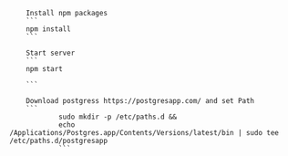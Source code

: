         Install npm packages
        ```
        npm install
        ```

        Start server
        ```
        npm start

        ```

        Download postgress https://postgresapp.com/ and set Path
        ```
                sudo mkdir -p /etc/paths.d &&
                echo /Applications/Postgres.app/Contents/Versions/latest/bin | sudo tee /etc/paths.d/postgresapp
                ```